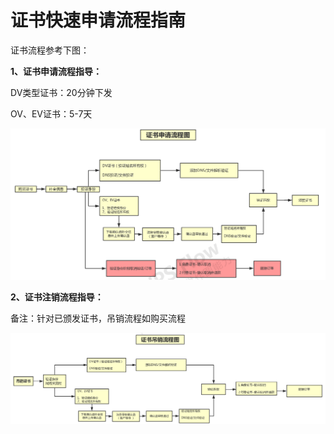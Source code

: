 # 证书快速申请流程指南

证书流程参考下图：


**1、证书申请流程指导：**

DV类型证书：20分钟下发

OV、EV证书：5-7天


![](/images/operate/申请证书.png)


**2、证书注销流程指导：**

备注：针对已颁发证书，吊销流程如购买流程


![](/images/operate/吊销证书.png)
